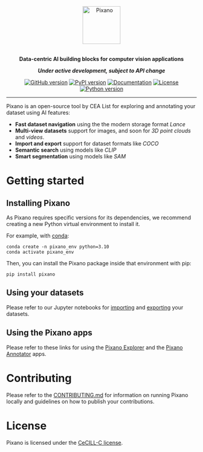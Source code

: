 <div align="center">

<img src="https://raw.githubusercontent.com/pixano/pixano/main/docs/assets/pixano_wide.png" alt="Pixano" height="100"/>

<br/>
<br/>

**Data-centric AI building blocks for computer vision applications**

**_Under active development, subject to API change_**

[![GitHub version](https://img.shields.io/github/v/release/pixano/pixano?label=release&logo=github)](https://github.com/pixano/pixano/releases)
[![PyPI version](https://img.shields.io/pypi/v/pixano?color=blue&label=release&logo=pypi&logoColor=white)](https://pypi.org/project/pixano/)
[![Documentation](https://img.shields.io/website/https/pixano.github.io?up_message=online&up_color=green&down_message=offline&down_color=orange&label=docs)](https://pixano.github.io)
[![License](https://img.shields.io/badge/license-CeCILL--C-green.svg)](LICENSE)
[![Python version](https://img.shields.io/pypi/pyversions/pixano?color=important&logo=python&logoColor=white)](https://www.python.org/downloads/)

</div>

<hr />

Pixano is an open-source tool by CEA List for exploring and annotating your dataset using AI features:

- **Fast dataset navigation** using the the modern storage format _Lance_
- **Multi-view datasets** support for images, and soon for _3D point clouds_ and _videos_.
- **Import and export** support for dataset formats like _COCO_
- **Semantic search** using models like _CLIP_
- **Smart segmentation** using models like _SAM_

# Getting started

## Installing Pixano

As Pixano requires specific versions for its dependencies, we recommend creating a new Python virtual environment to install it.

For example, with <a href="https://conda.io/projects/conda/en/latest/user-guide/install/index.html" target="_blank">conda</a>:

```shell
conda create -n pixano_env python=3.10
conda activate pixano_env
```

Then, you can install the Pixano package inside that environment with pip:

```shell
pip install pixano
```

## Using your datasets

Please refer to our Jupyter notebooks for <a href="https://github.com/pixano/pixano/blob/main/notebooks/datasets/import_dataset.ipynb" target="_blank">importing</a> and <a href="https://github.com/pixano/pixano/blob/main/notebooks/datasets/export_dataset.ipynb" target="_blank">exporting</a> your datasets.

## Using the Pixano apps

Please refer to these links for using the <a href="https://github.com/pixano/pixano/tree/main/pixano/apps/explorer/README.md" target="_blank">Pixano Explorer</a> and the <a href="https://github.com/pixano/pixano/tree/main/pixano/apps/annotator/README.md" target="_blank">Pixano Annotator</a> apps.

# Contributing

Please refer to the [CONTRIBUTING.md](CONTRIBUTING.md) for information on running Pixano locally and guidelines on how to publish your contributions.

# License

Pixano is licensed under the [CeCILL-C license](LICENSE).
